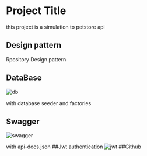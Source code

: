 # Project Title

this project is a simulation to petstore api



## Design pattern

Rpository Design pattern
## DataBase
![db](https://user-images.githubusercontent.com/53900217/165316261-b12c76c9-2815-4586-87fe-9c67276ea62d.PNG)

with database seeder and factories

## Swagger
![swagger](https://user-images.githubusercontent.com/53900217/165316492-a6369100-9e13-4946-9dad-847368bc1baa.PNG)

with api-docs.json
##Jwt authentication
![jwt](https://user-images.githubusercontent.com/53900217/165316822-baf35310-31aa-4ccd-b528-a2775f330ce5.PNG)
##Github
